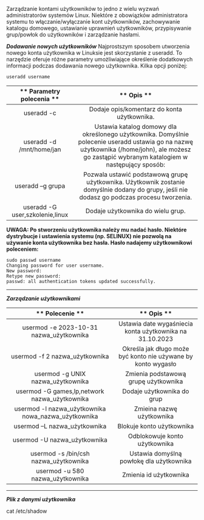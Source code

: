 Zarządzanie kontami użytkowników to jedno z wielu wyzwań administratorów systemów Linux. Niektóre z obowiązków administratora systemu to włączanie/wyłączanie kont użytkowników, zachowywanie katalogu domowego, ustawianie uprawnień użytkowników, przypisywanie grup/powłok do użytkowników i zarządzanie hasłami.

***Dodawanie nowych użytkowników***
Najprostszym sposobem utworzenia nowego konta użytkownika w Linuksie jest skorzystanie z useradd. To narzędzie oferuje różne parametry umożliwiające określenie dodatkowych informacji podczas dodawania nowego użytkownika. Kilka opcji poniżej:

```
useradd username
```


| ** 						  							  								 Parametry polecenia						 						 					** |                                                                                            ** 						  							  								 Opis  							 						 					**                                                                                            |
|:-----------------------------------------:|:--------------------------------------------------------------------------------------------------------------------------------------------------------------------------------------------------------:|
|             						  							  								 useradd -c  							 						 					           |                                                                            						  							  								 Dodaje opis/komentarz do konta użytkownika.  							 						 					                                                                          |
|      						  							  								 useradd -d /mnt/home/jan  							 						 					    |  						  							  								 Ustawia katalog domowy dla określonego użytkownika. Domyślnie polecenie useradd ustawia go na nazwę użytkownika (/home/john), ale możesz go zastąpić wybranym katalogiem w następujący sposób:  							 						 					 |
|          						  							  								 useradd –g grupa  							 						 					        |                            						  							  								 Pozwala ustawić podstawową grupę użytkownika. Użytkownik zostanie domyślnie dodany do grupy, jeśli nie dodasz go podczas procesu tworzenia.  							 						 					                          |
|  						  							  								 useradd -G user,szkolenie,linux  							 						 					 |                                                                                 						  							  								 Dodaje użytkownika do wielu grup.  							 						 					                                                                               |


**UWAGA: Po stworzeniu użytkownika należy mu nadać hasło. Niektóre dystrybucje i ustawienia systemu (np. SELINUX) nie pozwolą na używanie konta użytkownika bez hasła. Hasło nadajemy użytkownikowi poleceniem:**

```
sudo passwd username
Changing password for user username.
New password:
Retype new password:
passwd: all authentication tokens updated successfully.
```
___
***Zarządzanie użytkownikami***

|                    ** 						  							  								 Polecenie  							 						 					**                    |                            ** 						  							  								 Opis  							 						 					**                           |
|:-------------------------------------------------------------:|:-----------------------------------------------------------------------:|
|        						  							  								 usermod -e 2023-10-31 nazwa_użytkownika  							 						 					       |     						  							  								 Ustawia date wygaśniecia konta użytkownika na 31.10.2023  							 						 					   |
|             						  							  								 usermod -f 2 nazwa_użytkownika  							 						 					           |  						  							  								 Określa jak długo może być konto nie używane by konto wygasło  							 						 					 |
|           						  							  								 usermod -g UNIX nazwa_użytkownika  							 						 					          |               						  							  								 Zmienia podstawową grupę użytkownika  							 						 					             |
|     						  							  								 usermod -G games,lp,network nazwa_użytkownika  							 						 					    |                    						  							  								 Dodaje użytkownika do grup  							 						 					                  |
|  						  							  								 usermod -l nazwa_użytkownika nowa_nazwa_użytkownika  							 						 					 |  						  							  								 Zmieina nazwę użytkownika  							 						 					                                     |
|  						  							  								 usermod –L nazwa_użytkownika  							 						 					                        |  						  							  								 Blokuje konto użytkownika  							 						 					                                     |
|  						  							  								 usermod -U nazwa_użytkownika  							 						 					                        |  						  							  								 Odblokowuje konto użytkownika  							 						 					                                 |
|  						  							  								 usermod -s /bin/csh nazwa_użytkownika  							 						 					               |  						  							  								 Ustawia domyślną powłokę dla użytkownika  							 						 					                      |
|  						  							  								 usermod -u 580 nazwa_użytkownika  							 						 					                    |  						  							  								 Zmienia id użytkownika  							 						 					                                        |
___
***Plik z danymi użytkownika***

cat /etc/shadow
